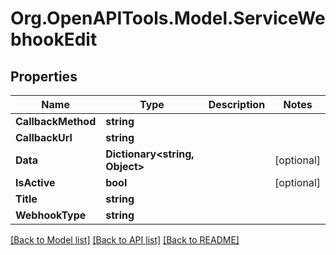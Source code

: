 # Org.OpenAPITools.Model.ServiceWebhookEdit

## Properties

Name | Type | Description | Notes
------------ | ------------- | ------------- | -------------
**CallbackMethod** | **string** |  | 
**CallbackUrl** | **string** |  | 
**Data** | **Dictionary&lt;string, Object&gt;** |  | [optional] 
**IsActive** | **bool** |  | [optional] 
**Title** | **string** |  | 
**WebhookType** | **string** |  | 

[[Back to Model list]](../README.md#documentation-for-models) [[Back to API list]](../README.md#documentation-for-api-endpoints) [[Back to README]](../README.md)

